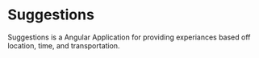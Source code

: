 # Suggestions
Suggestions is a Angular Application for providing experiances based off location, time, and transportation. 
